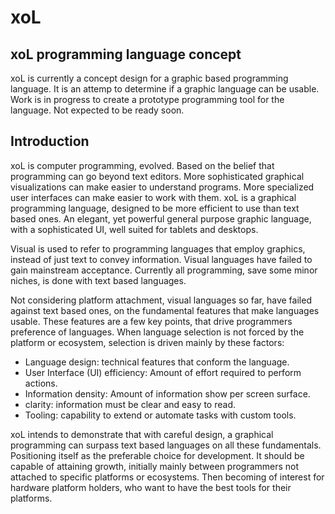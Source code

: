 # xoL

## xoL programming language concept

xoL is currently a concept design for a graphic based programming language. It is an attemp to determine if a graphic language can be usable. Work is in progress to create a prototype programming tool for the language. Not expected to be ready soon.

## Introduction

xoL is computer programming, evolved. Based on the belief that programming can go beyond text editors. More sophisticated graphical visualizations can make easier to understand programs. More specialized user interfaces can make easier to work with them.
xoL is a graphical programming language, designed to be more efficient to use than text based ones. An elegant, yet powerful general purpose graphic language, with a sophisticated UI, well suited for tablets and desktops.

Visual is used to refer to programming languages that employ graphics, instead of just text to convey information. Visual languages have failed to gain mainstream acceptance. Currently all programming, save some minor niches, is done with text based languages.

Not considering platform attachment, visual languages so far, have failed against text based ones, on the fundamental features that make languages usable. These features are a few key points, that drive programmers preference of languages. When language selection is not forced by the platform or ecosystem, selection is driven mainly by these factors:

* Language design: technical features that conform the language.
* User Interface (UI) efficiency: Amount of effort required to perform actions. 
* Information density: Amount of information show per screen surface. 
* clarity: information must be clear and easy to read. 
* Tooling: capability to extend or automate tasks with custom tools.

xoL intends to demonstrate that with careful design, a graphical programming can surpass text based languages on all these fundamentals. Positioning itself as the preferable choice for development. It should be capable of attaining growth, initially mainly between programmers not attached to specific platforms or ecosystems. Then becoming of interest for hardware platform holders, who want to have the best tools for their platforms.
